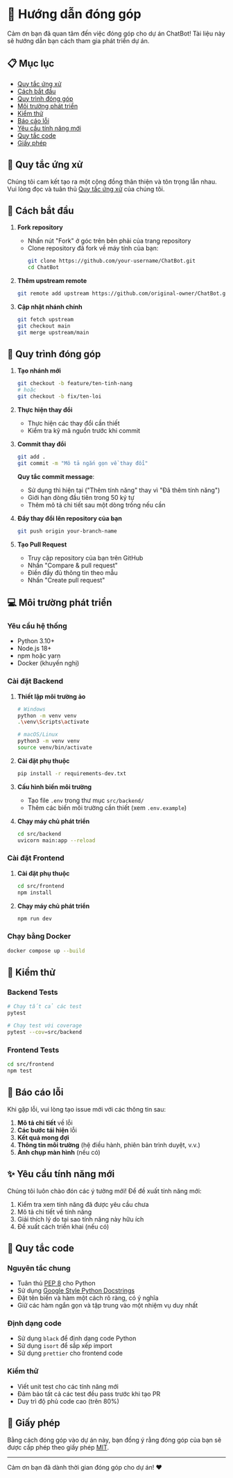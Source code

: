 # 👥 Hướng dẫn đóng góp

Cảm ơn bạn đã quan tâm đến việc đóng góp cho dự án ChatBot! Tài liệu này sẽ hướng dẫn bạn cách tham gia phát triển dự án.

## 📋 Mục lục

- [Quy tắc ứng xử](#-quy-tắc-ứng-xử)
- [Cách bắt đầu](#-cách-bắt-đầu)
- [Quy trình đóng góp](#-quy-trình-đóng-góp)
- [Môi trường phát triển](#-môi-trường-phát-triển)
- [Kiểm thử](#-kiểm-thử)
- [Báo cáo lỗi](#-báo-cáo-lỗi)
- [Yêu cầu tính năng mới](#-yêu-cầu-tính-năng-mới)
- [Quy tắc code](#-quy-tắc-code)
- [Giấy phép](#-giấy-phép)

## 🤝 Quy tắc ứng xử

Chúng tôi cam kết tạo ra một cộng đồng thân thiện và tôn trọng lẫn nhau. Vui lòng đọc và tuân thủ [Quy tắc ứng xử](CODE_OF_CONDUCT.md) của chúng tôi.

## 🚀 Cách bắt đầu

1. **Fork repository**
   - Nhấn nút "Fork" ở góc trên bên phải của trang repository
   - Clone repository đã fork về máy tính của bạn:
     ```bash
     git clone https://github.com/your-username/ChatBot.git
     cd ChatBot
     ```

2. **Thêm upstream remote**
   ```bash
   git remote add upstream https://github.com/original-owner/ChatBot.git
   ```

3. **Cập nhật nhánh chính**
   ```bash
   git fetch upstream
   git checkout main
   git merge upstream/main
   ```

## 🔄 Quy trình đóng góp

1. **Tạo nhánh mới**
   ```bash
   git checkout -b feature/ten-tinh-nang
   # hoặc
   git checkout -b fix/ten-loi
   ```

2. **Thực hiện thay đổi**
   - Thực hiện các thay đổi cần thiết
   - Kiểm tra kỹ mã nguồn trước khi commit

3. **Commit thay đổi**
   ```bash
   git add .
   git commit -m "Mô tả ngắn gọn về thay đổi"
   ```
   
   **Quy tắc commit message**:
   - Sử dụng thì hiện tại ("Thêm tính năng" thay vì "Đã thêm tính năng")
   - Giới hạn dòng đầu tiên trong 50 ký tự
   - Thêm mô tả chi tiết sau một dòng trống nếu cần

4. **Đẩy thay đổi lên repository của bạn**
   ```bash
   git push origin your-branch-name
   ```

5. **Tạo Pull Request**
   - Truy cập repository của bạn trên GitHub
   - Nhấn "Compare & pull request"
   - Điền đầy đủ thông tin theo mẫu
   - Nhấn "Create pull request"

## 💻 Môi trường phát triển

### Yêu cầu hệ thống

- Python 3.10+
- Node.js 18+
- npm hoặc yarn
- Docker (khuyến nghị)

### Cài đặt Backend

1. **Thiết lập môi trường ảo**
   ```bash
   # Windows
   python -m venv venv
   .\venv\Scripts\activate
   
   # macOS/Linux
   python3 -m venv venv
   source venv/bin/activate
   ```

2. **Cài đặt phụ thuộc**
   ```bash
   pip install -r requirements-dev.txt
   ```

3. **Cấu hình biến môi trường**
   - Tạo file `.env` trong thư mục `src/backend/`
   - Thêm các biến môi trường cần thiết (xem `.env.example`)

4. **Chạy máy chủ phát triển**
   ```bash
   cd src/backend
   uvicorn main:app --reload
   ```

### Cài đặt Frontend

1. **Cài đặt phụ thuộc**
   ```bash
   cd src/frontend
   npm install
   ```

2. **Chạy máy chủ phát triển**
   ```bash
   npm run dev
   ```

### Chạy bằng Docker

```bash
docker compose up --build
```

## 🧪 Kiểm thử

### Backend Tests
```bash
# Chạy tất cả các test
pytest

# Chạy test với coverage
pytest --cov=src/backend
```

### Frontend Tests
```bash
cd src/frontend
npm test
```

## 🐛 Báo cáo lỗi

Khi gặp lỗi, vui lòng tạo issue mới với các thông tin sau:

1. **Mô tả chi tiết** về lỗi
2. **Các bước tái hiện** lỗi
3. **Kết quả mong đợi**
4. **Thông tin môi trường** (hệ điều hành, phiên bản trình duyệt, v.v.)
5. **Ảnh chụp màn hình** (nếu có)

## ✨ Yêu cầu tính năng mới

Chúng tôi luôn chào đón các ý tưởng mới! Để đề xuất tính năng mới:

1. Kiểm tra xem tính năng đã được yêu cầu chưa
2. Mô tả chi tiết về tính năng
3. Giải thích lý do tại sao tính năng này hữu ích
4. Đề xuất cách triển khai (nếu có)

## 📝 Quy tắc code

### Nguyên tắc chung
- Tuân thủ [PEP 8](https://www.python.org/dev/peps/pep-0008/) cho Python
- Sử dụng [Google Style Python Docstrings](https://google.github.io/styleguide/pyguide.html#38-comments-and-docstrings)
- Đặt tên biến và hàm một cách rõ ràng, có ý nghĩa
- Giữ các hàm ngắn gọn và tập trung vào một nhiệm vụ duy nhất

### Định dạng code
- Sử dụng `black` để định dạng code Python
- Sử dụng `isort` để sắp xếp import
- Sử dụng `prettier` cho frontend code

### Kiểm thử
- Viết unit test cho các tính năng mới
- Đảm bảo tất cả các test đều pass trước khi tạo PR
- Duy trì độ phủ code cao (trên 80%)

## 📜 Giấy phép

Bằng cách đóng góp vào dự án này, bạn đồng ý rằng đóng góp của bạn sẽ được cấp phép theo giấy phép [MIT](LICENSE).

---

Cảm ơn bạn đã dành thời gian đóng góp cho dự án! ❤️